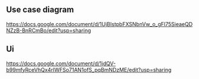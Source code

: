 
## Use case diagram
https://docs.google.com/document/d/1UjBIstpbFXSNbnVw_o_gFl75SieaeQDNZzB-BnRCmBo/edit?usp=sharing

## Ui
https://docs.google.com/document/d/1jdQV-b99mfyRceVhQx4rIWFSo71AN1ofS_pqBmNDzME/edit?usp=sharing